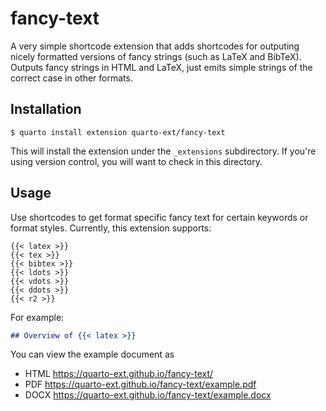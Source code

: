 # fancy-text

A very simple shortcode extension that adds shortcodes for outputing nicely formatted versions of fancy strings (such as LaTeX and BibTeX). Outputs fancy strings in HTML and LaTeX, just emits simple strings of the correct case in other formats. 

## Installation

```
$ quarto install extension quarto-ext/fancy-text
```

This will install the extension under the `_extensions` subdirectory. If you're using version control, you will want to check in this directory.

## Usage

Use shortcodes to get format specific fancy text for certain keywords or format styles. Currently, this extension supports:

```
{{< latex >}}
{{< tex >}}
{{< bibtex >}}
{{< ldots >}}
{{< vdots >}}
{{< ddots >}}
{{< r2 >}}
```

For example:

```markdown
## Overview of {{< latex >}}
```

You can view the example document as
- HTML <https://quarto-ext.github.io/fancy-text/>
- PDF <https://quarto-ext.github.io/fancy-text/example.pdf>
- DOCX <https://quarto-ext.github.io/fancy-text/example.docx>








